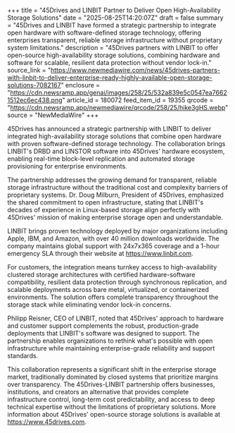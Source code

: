 +++
title = "45Drives and LINBIT Partner to Deliver Open High-Availability Storage Solutions"
date = "2025-08-25T14:20:07Z"
draft = false
summary = "45Drives and LINBIT have formed a strategic partnership to integrate open hardware with software-defined storage technology, offering enterprises transparent, reliable storage infrastructure without proprietary system limitations."
description = "45Drives partners with LINBIT to offer open-source high-availability storage solutions, combining hardware and software for scalable, resilient data protection without vendor lock-in."
source_link = "https://www.newmediawire.com/news/45drives-partners-with-linbit-to-deliver-enterprise-ready-highly-available-open-storage-solutions-7082167"
enclosure = "https://cdn.newsramp.app/genai/images/258/25/532a839e5c0547ea76621512ec6ec438.png"
article_id = 180072
feed_item_id = 19355
qrcode = "https://cdn.newsramp.app/newmediawire/qrcode/258/25/hike3gHS.webp"
source = "NewMediaWire"
+++

<p>45Drives has announced a strategic partnership with LINBIT to deliver integrated high-availability storage solutions that combine open hardware with proven software-defined storage technology. The collaboration brings LINBIT's DRBD and LINSTOR software into 45Drives' hardware ecosystem, enabling real-time block-level replication and automated storage provisioning for enterprise environments.</p><p>The partnership addresses the growing demand for transparent, reliable storage infrastructure without the traditional cost and complexity barriers of proprietary systems. Dr. Doug Milburn, President of 45Drives, emphasized the shared commitment to open infrastructure, stating that LINBIT's decades of experience in Linux-based storage align perfectly with 45Drives' mission of making enterprise storage open and understandable.</p><p>LINBIT brings proven technology deployed by major organizations including Apple, IBM, and Amazon, with over 40 million downloads worldwide. The company maintains global support with 24x7x365 coverage and a 1-hour emergency SLA through their website at <a href="https://www.linbit.com" rel="nofollow" target="_blank">https://www.linbit.com</a>.</p><p>For customers, the integration means turnkey access to high-availability clustered storage architectures with certified hardware-software compatibility, resilient data protection through synchronous replication, and scalable deployments across bare metal, virtualized, or containerized environments. The solution offers complete transparency throughout the storage stack while eliminating vendor lock-in concerns.</p><p>Philipp Reisner, CEO of LINBIT, noted that 45Drives' approach to hardware and customer support complements the robust, production-grade deployments that LINBIT's software was designed to support. The partnership enables organizations to rethink what's possible with open infrastructure while maintaining enterprise-grade reliability and support standards.</p><p>This collaboration represents a significant shift in the enterprise storage market, traditionally dominated by closed systems that prioritize margins over transparency. The 45Drives-LINBIT partnership offers businesses, institutions, and creators an alternative that provides complete infrastructure control, long-term cost predictability, and access to deep technical expertise without the limitations of proprietary solutions. More information about 45Drives' open-source storage solutions is available at <a href="https://www.45drives.com" rel="nofollow" target="_blank">https://www.45drives.com</a>.</p>